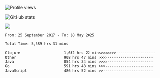 ![Profile views](https://komarev.com/ghpvc/?username=liuchong)

![GitHub stats](https://github-readme-stats.vercel.app/api?username=liuchong&show_icons=true)

<img src="https://cr-skills-chart-widget.azurewebsites.net/api/api?username=liuchong&skills=Java,JavaScript,Python,Go,Rust,Zig&show-other-skills=true"/>

<!--START_SECTION:waka-->

```txt
From: 25 September 2017 - To: 28 May 2025

Total Time: 5,689 hrs 31 mins

Clojure                    1,632 hrs 22 mins>>>>>>>------------------   28.69 %
Other                      908 hrs 47 mins >>>>---------------------   15.97 %
Java                       854 hrs 34 mins >>>>---------------------   15.02 %
Go                         591 hrs 48 mins >>>----------------------   10.40 %
JavaScript                 486 hrs 52 mins >>-----------------------   08.56 %
```

<!--END_SECTION:waka-->
